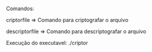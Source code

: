 Comandos:

  criptorfile => Comando para criptografar o arquivo
  
  descriptorfile => Comando para descriptografar o arquivo

Execução do executavel:
./criptor <COMANDOS> <Nome do Arquvo> <Chave>
